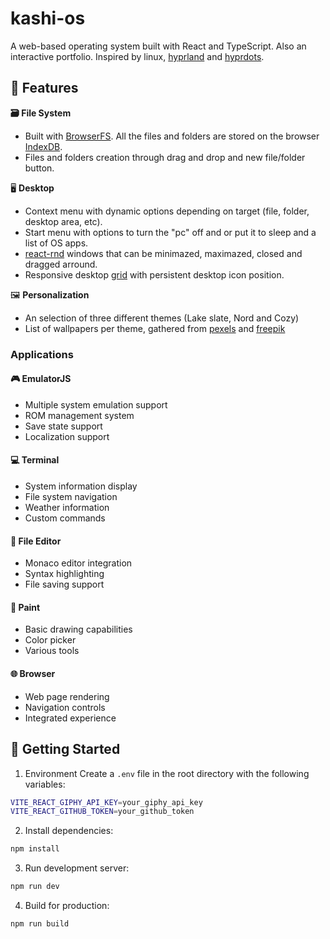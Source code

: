 # kashi-os

A web-based operating system built with React and TypeScript. Also an interactive portfolio.
Inspired by linux, [hyprland](https://github.com/hyprwm/Hyprland) and [hyprdots](https://github.com/prasanthrangan/hyprdots).

## 🌟 Features

 **🗃️ File System**
- Built with [BrowserFS](https://github.com/jvilk/BrowserFS). All the files and folders are stored on the browser [IndexDB](https://developer.mozilla.org/en-US/docs/Web/API/IndexedDB_API).
- Files and folders creation through drag and drop and new file/folder button.

🖥️ **Desktop**
  - Context menu with dynamic options depending on target (file, folder, desktop area, etc).
  - Start menu with options to turn the "pc" off and or put it to sleep and a list of OS apps.
  - [react-rnd](https://github.com/bokuweb/react-rnd) windows that can be  minimazed, maximazed, closed and dragged arround.
  - Responsive desktop [grid](https://github.com/react-grid-layout/react-grid-layout) with persistent desktop icon position.
  
🖼️ **Personalization**
  - An selection of three different themes (Lake slate, Nord and Cozy)
  - List of wallpapers per theme, gathered from [pexels](https://www.pexels.com/pt-br/) and [freepik](https://br.freepik.com/)

### Applications

#### 🎮 EmulatorJS
- Multiple system emulation support
- ROM management system
- Save state support
- Localization support

#### 💻 Terminal
- System information display
- File system navigation
- Weather information
- Custom commands

#### 📝 File Editor
- Monaco editor integration
- Syntax highlighting
- File saving support

#### 🎨 Paint
- Basic drawing capabilities
- Color picker
- Various tools

#### 🌐 Browser
- Web page rendering
- Navigation controls
- Integrated experience

## 🚀 Getting Started

1. Environment
Create a `.env` file in the root directory with the following variables:
```bash
VITE_REACT_GIPHY_API_KEY=your_giphy_api_key
VITE_REACT_GITHUB_TOKEN=your_github_token
```
2. Install dependencies:
```bash
npm install
```

3. Run development server:
```bash
npm run dev
```

4. Build for production:
```bash
npm run build
```
